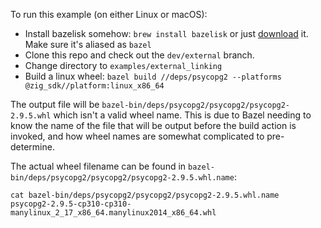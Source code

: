 To run this example (on either Linux or macOS):

- Install bazelisk somehow: `brew install bazelisk` or just [download](https://github.com/bazelbuild/bazelisk/releases) it. Make sure it's aliased as `bazel`
- Clone this repo and check out the `dev/external` branch.
- Change directory to `examples/external_linking`
- Build a linux wheel: `bazel build //deps/psycopg2 --platforms @zig_sdk//platform:linux_x86_64`

The output file will be `bazel-bin/deps/psycopg2/psycopg2/psycopg2-2.9.5.whl` which isn't a valid wheel name. This is due to Bazel needing to know the name of the file that will be output before the build action is invoked, and how wheel names are somewhat complicated to pre-determine.

The actual wheel filename can be found in `bazel-bin/deps/psycopg2/psycopg2/psycopg2-2.9.5.whl.name`:

```
cat bazel-bin/deps/psycopg2/psycopg2/psycopg2-2.9.5.whl.name
psycopg2-2.9.5-cp310-cp310-manylinux_2_17_x86_64.manylinux2014_x86_64.whl
```
